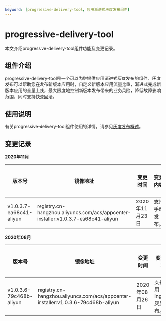 ```yaml
---
keyword: [progressive-delivery-tool, 应用渐进式灰度发布组件]
---
```


# progressive-delivery-tool

本文介绍progressive-delivery-tool组件功能及变更记录。

## 组件介绍

progressive-delivery-tool是一个可以为您提供应用渐进式灰度发布的组件。灰度发布可以帮助您在发布新版本应用时，自定义新版本应用流量比重，渐进式完成新版本应用的全量上线，最大限度地控制新版本发布带来的业务风险，降低故障影响范围，同时支持快速回滚。

## 使用说明

有关progressive-delivery-tool组件使用的详情，请参见[灰度发布概述]()。

## 变更记录

**2020年11月**

|版本号|镜像地址|变更时间|变更内容|变更影响|
|---|----|----|----|----|
|v1.0.3.7-ea68c41-aliyun|registry.cn-hangzhou.aliyuncs.com/acs/appcenter-installer:v1.0.3.7-ea68c41-aliyun|2020年11月23日|支持手动发布。|无|

**2020年08月**

|版本号|镜像地址|变更时间|变更内容|变更影响|
|---|----|----|----|----|
|v1.0.3.6-79c468b-aliyun|registry.cn-hangzhou.aliyuncs.com/acs/appcenter-installer:v1.0.3.6-79c468b-aliyun|2020年08月26日|支持应用Ingress灰度发布。|首次上线|

